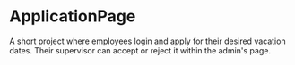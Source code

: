 # ApplicationPage
A short project where employees login and apply for their desired vacation dates. Their supervisor can accept or reject it within the admin's page.
